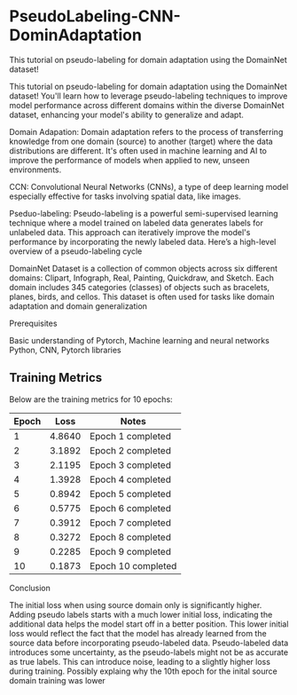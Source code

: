 # PseudoLabeling-CNN-DominAdaptation
This tutorial on pseudo-labeling for domain adaptation using the DomainNet dataset!


This tutorial on pseudo-labeling for domain adaptation using the DomainNet dataset! You'll learn how to leverage pseudo-labeling techniques to improve model performance across different domains within the diverse DomainNet dataset, enhancing your model's ability to generalize and adapt.

Domain Adapation: Domain adaptation refers to the process of transferring knowledge from one domain (source) to another (target) where the data distributions are different. It's often used in machine learning and AI to improve the performance of models when applied to new, unseen environments.

CCN: Convolutional Neural Networks (CNNs), a type of deep learning model especially effective for tasks involving spatial data, like images.

Pseduo-labeling: Pseudo-labeling is a powerful semi-supervised learning technique where a model trained on labeled data generates labels for unlabeled data. This approach can iteratively improve the model's performance by incorporating the newly labeled data. Here’s a high-level overview of a pseudo-labeling cycle

DomainNet Dataset is a collection of common objects across six different domains: Clipart, Infograph, Real, Painting, Quickdraw, and Sketch. Each domain includes 345 categories (classes) of objects such as bracelets, planes, birds, and cellos. This dataset is often used for tasks like domain adaptation and domain generalization

Prerequisites

Basic understanding of Pytorch, Machine learning and neural networks
Python, CNN, Pytorch libraries


## Training Metrics

Below are the training metrics for 10 epochs:

| Epoch | Loss                  | Notes            |
|-------|-----------------------|------------------|
| 1     | 4.8640               | Epoch 1 completed |
| 2     | 3.1892               | Epoch 2 completed |
| 3     | 2.1195               | Epoch 3 completed |
| 4     | 1.3928               | Epoch 4 completed |
| 5     | 0.8942               | Epoch 5 completed |
| 6     | 0.5775               | Epoch 6 completed |
| 7     | 0.3912               | Epoch 7 completed |
| 8     | 0.3272               | Epoch 8 completed |
| 9     | 0.2285               | Epoch 9 completed |
| 10    | 0.1873               | Epoch 10 completed |


Conclusion

The initial loss when using source domain only is significantly higher.
Adding pseudo labels starts with a much lower initial loss, indicating the additional data helps the model start off in a better position.
This lower initial loss would reflect the fact that the model has already
learned from the source data before incorporating pseudo-labeled data.
Pseudo-labeled data introduces some uncertainty, as the pseudo-labels might not be as accurate as true labels. This can introduce noise, leading to a slightly higher loss during training. Possibly explaing why the 10th epoch for the inital source domain training was lower
